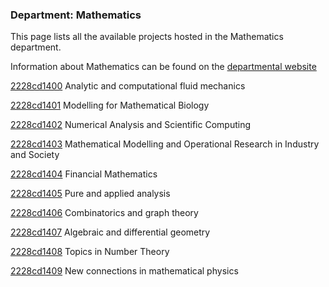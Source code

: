 ### Department: Mathematics

This page lists all the available projects hosted in the Mathematics department.

Information about Mathematics can be found on the [departmental website](https://www.ucl.ac.uk/maths)

[2228cd1400](../projects/2228cd1400.md) Analytic and computational fluid mechanics

[2228cd1401](../projects/2228cd1401.md) Modelling for Mathematical Biology

[2228cd1402](../projects/2228cd1402.md) Numerical Analysis and Scientific Computing

[2228cd1403](../projects/2228cd1403.md) Mathematical Modelling and Operational Research in Industry and Society

[2228cd1404](../projects/2228cd1404.md) Financial Mathematics

[2228cd1405](../projects/2228cd1405.md) Pure and applied analysis

[2228cd1406](../projects/2228cd1406.md) Combinatorics and graph theory

[2228cd1407](../projects/2228cd1407.md) Algebraic and differential geometry

[2228cd1408](../projects/2228cd1408.md) Topics in Number Theory

[2228cd1409](../projects/2228cd1409.md) New connections in mathematical physics

